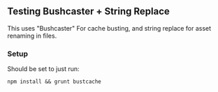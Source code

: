 ## Testing Bushcaster + String Replace

This uses "Bushcaster" For cache busting, and string replace for asset renaming in files.

### Setup
Should be set to just run:

    npm install && grunt bustcache

